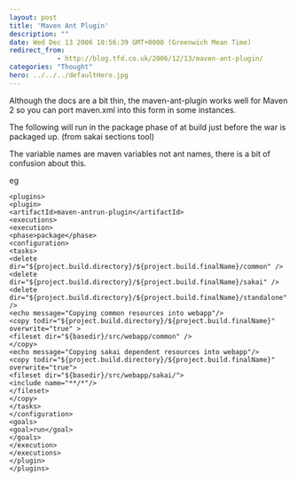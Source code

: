 ```yaml
---
layout: post
title: 'Maven Ant Plugin'
description: ""
date: Wed Dec 13 2006 10:56:39 GMT+0000 (Greenwich Mean Time)
redirect_from: 
            - http://blog.tfd.co.uk/2006/12/13/maven-ant-plugin/
categories: "Thought"
hero: ../../../defaultHero.jpg
---
```

Although the docs are a bit thin, the maven-ant-plugin works well for Maven 2 so you can port maven.xml into this form in some instances.

The following will run in the package phase of at build just before the war is packaged up. (from sakai sections tool)

The variable names are maven variables not ant names, there is a bit of confusion about this.

eg

```
<plugins>
<plugin>
<artifactId>maven-antrun-plugin</artifactId>
<executions>
<execution>
<phase>package</phase>
<configuration>
<tasks>
<delete dir="${project.build.directory}/${project.build.finalName}/common" />
<delete dir="${project.build.directory}/${project.build.finalName}/sakai" />
<delete dir="${project.build.directory}/${project.build.finalName}/standalone" />
<echo message="Copying common resources into webapp"/>
<copy todir="${project.build.directory}/${project.build.finalName}" overwrite="true" >
<fileset dir="${basedir}/src/webapp/common" />
</copy>
<echo message="Copying sakai dependent resources into webapp"/>
<copy todir="${project.build.directory}/${project.build.finalName}" overwrite="true">
<fileset dir="${basedir}/src/webapp/sakai/">
<include name="**/*"/>
</fileset>
</copy>
</tasks>
</configuration>
<goals>
<goal>run</goal>
</goals>
</execution>
</executions>
</plugin>
</plugins>
```
